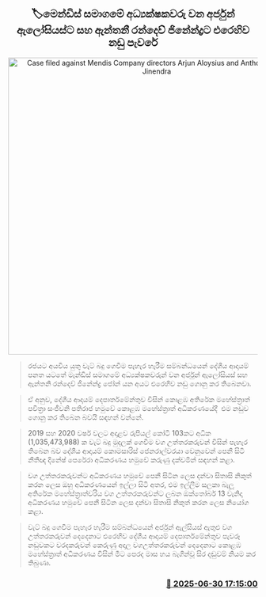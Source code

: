 <p align='center'><b><h2 align='center' title='Case filed against Mendis Company directors Arjun Aloysius and Anthony Randev Jinendra'>🏷මෙන්ඩිස් සමාගමේ අධ්‍යක්ෂකවරු වන අර්ජුන් ඇලෝසියස්ට සහ ඇන්තනී රන්දෙව් ජිනේන්ද්‍රට එරෙහිව නඩු පැවරේ</h2></b></p>
<p align='center'><img src='https://helakuru.sgp1.cdn.digitaloceanspaces.com/esana/images/lib/court-2[1].jpg' width='600' alt='Case filed against Mendis Company directors Arjun Aloysius and Anthony Randev Jinendra'></p>

> රජයට අයවිය යුතු වැට් බදු ගෙවීම පැහැර හැරීම සම්බන්ධයෙන් දේශීය ආදායම් පනත යටතේ මැන්ඩිස් සමාගමේ අධ්‍යක්ෂකවරුන් වන අර්ජුන් ඇලෝසියස් සහ ඇන්තනි රන්දෙව් ජිනේන්ද්‍ර ජෝන් යන අයට එරෙහිව නඩු ගොනු කර තිබෙනවා.

> ඒ අනුව, දේශීය ආදායම් දෙපාර්තමේන්තුව විසින් කොළඹ අතිරේක මහේස්ත්‍රාත් පවිත්‍රා සංජීවනි පතිරාජ හමුවේ කොළඹ මහේස්ත්‍රාත් අධිකරණයේදී  එම නඩුව ගොනු කර තිබෙන බවයි සඳහන් වන්නේ.

> 2019 සහ 2020 වර්ෂ වලට අදාළව රුපියල් කෝටි 103කට අධික (1,035,473,988) ක වැට් බදු මුදලක් ගෙවීම වග උත්තරකරුවන් විසින් පැහැර තිබෙන බව දේශීය ආදායම් කොමසාරිස් ජෙනරාල්වරයා වෙනුවෙන් පෙනී සිටි නීතීඥ දිනේෂ් පෙරේරා අධිකරණය හමුවේ කරුණු දක්වමින් සඳහන් කළා.

> වග උත්තරකරුවන්ට අධිකරණය හමුවේ පෙනී සිටින ලෙස දන්වා සිතාසි නිකුත් කරන ලෙස ඔහු අධිකරණයෙන් ඉල්ලා සිටි අතර, එම ඉල්ලීම සලකා බැලූ අතිරේක මහේස්ත්‍රාත්වරිය වග උත්තරකරුවන්ට ලබන ඔක්තෝබර් 13 වැනිදා අධිකරණය හමුවේ පෙනී සිටින ලෙස දන්වා සිතාසි නිකුත් කරන ලෙස නියෝග කළා.

> වැට් බදු ගෙවීම පැහැර හැරීම සම්බන්ධයෙන් අර්ජුන් ඇල්සියස් ඇතුළු වග උත්තරකරුවන් දෙදෙනාට එරෙහිව දේශීය ආදායම් දෙපාර්තමේන්තුව පැවරූ නඩුවකට වරදකරුවන් කෙරුණු අදාල වගඋත්තරකරුවන් දෙදෙනාට කොළඹ මහේස්ත්‍රාත් අධිකරණය විසින් මීට පෙරද මාස හය බැගින්වූ සිර දඬුවම් නියම කර තිබුණා.



<h3 align='right'><a href='https://www.helakuru.lk/esana/p/111463/'>📅 2025-06-30 17:15:00</a></h3>
